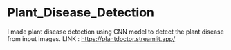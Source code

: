 # Plant_Disease_Detection
I made plant disease detection using CNN model to detect the plant disease from input images.
LINK : https://plantdoctor.streamlit.app/
